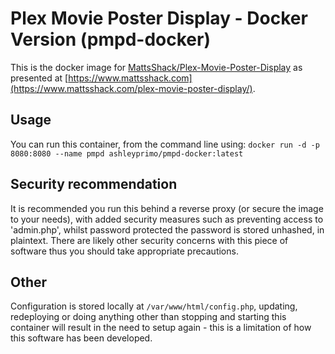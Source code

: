 # Plex Movie Poster Display - Docker Version (pmpd-docker)
This is the docker image for [MattsShack/Plex-Movie-Poster-Display](https://github.com/MattsShack/Plex-Movie-Poster-Display) as presented at [https://www.mattsshack.com](https://www.mattsshack.com/plex-movie-poster-display/).

## Usage
You can run this container, from the command line using: `docker run -d -p 8080:8080 --name pmpd ashleyprimo/pmpd-docker:latest`

## Security recommendation
It is recommended you run this behind a reverse proxy (or secure the image to your needs), with added security measures such as preventing access to 'admin.php', whilst password protected the password is stored unhashed, in plaintext. There are likely other security concerns with this piece of software thus you should take appropriate precautions.

## Other
Configuration is stored locally at `/var/www/html/config.php`, updating, redeploying or doing anything other than stopping and starting this container will result in the need to setup again - this is a limitation of how this software has been developed.

